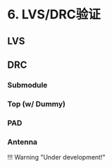 # 6. LVS/DRC验证

## LVS

## DRC

### Submodule

### Top (w/ Dummy)

### PAD

### Antenna

!!! Warning "Under development!"